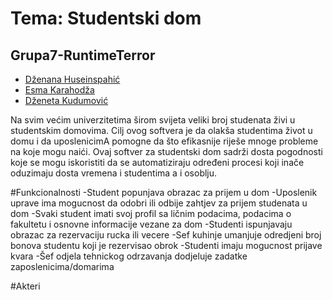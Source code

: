 # Tema: Studentski dom
## Grupa7-RuntimeTerror

* [Dženana Huseinspahić](https://github.com/dzhuseinspahic)
* [Esma Karahodža](https://github.com/ekarahodza1)
* [Dženeta Kudumović](https://github.com/dkudumovic1)

Na svim većim univerzitetima širom svijeta veliki broj studenata živi u studentskim domovima. Cilj ovog softvera je da olakša studentima život u domu i da uposlenicimA pomogne da što efikasnije riješe mnoge probleme na koje mogu naići. Ovaj softver za studentski dom sadrži dosta pogodnosti koje se mogu iskoristiti da se automatiziraju određeni procesi koji inače oduzimaju dosta vremena i studentima a i osoblju.

#Funkcionalnosti
-Student popunjava obrazac za prijem u dom 
-Uposlenik uprave ima mogucnost da odobri ili odbije zahtjev za prijem studenata u dom
-Svaki student imati svoj profil sa ličnim podacima, podacima o fakultetu i osnovne informacije vezane za dom
-Studenti ispunjavaju obrazac za rezervaciju rucka ili vecere
-Sef kuhinje umanjuje odredjeni broj bonova studentu koji je rezervisao obrok
-Studenti imaju mogucnost prijave kvara
-Šef odjela tehnickog odrzavanja dodjeluje zadatke zaposlenicima/domarima

#Akteri
